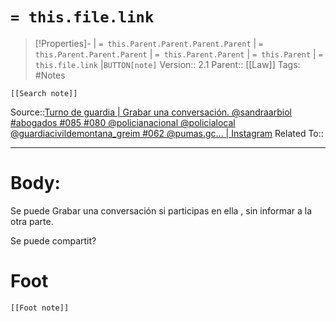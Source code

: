 # `= this.file.link`
>[!Properties]- | `= this.Parent.Parent.Parent.Parent` |  `= this.Parent.Parent.Parent` | `= this.Parent.Parent` | `= this.Parent` | `= this.file.link` |`BUTTON[note]` 
>Version:: 2.1
>Parent:: [[Law]]
>Tags: #Notes
```meta-bind-embed
[[Search note]]
```
Source::[Turno de guardia \| Grabar una conversación. @sandraarbiol #abogados #085 #080 @policianacional @policialocal @guardiacivildemontana\_greim #062 @pumas.gc... \| Instagram](https://www.instagram.com/reel/DD7JyLqCdhe/)
Related To::
***
# Body:
Se puede Grabar una conversación si participas en ella , sin informar a la otra parte. 

Se puede compartit?








# Foot
```meta-bind-embed
[[Foot note]]
``` 